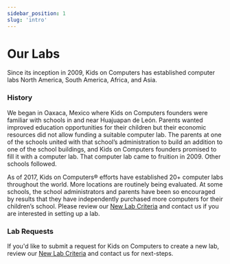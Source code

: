 ```yaml
---
sidebar_position: 1
slug: 'intro'
---
```


# Our Labs

Since its inception in 2009, Kids on Computers has established computer labs North America, South America, Africa, and Asia.

### History
We began in Oaxaca, Mexico where Kids on Computers founders were familiar with schools in and near Huajuapan de León.  Parents wanted improved education opportunities for their children but their economic resources did not allow funding a suitable computer lab.  The parents at one of the schools united with that school’s administration to build an addition to one of the school buildings, and Kids on Computers founders promised to fill it with a computer lab.  That computer lab came to fruition in 2009.  Other schools followed.

As of 2017, Kids on Computers® efforts have established 20+ computer labs throughout the world.  More locations are routinely being evaluated.   At some schools, the school administrators and parents have been so encouraged by results that they have independently purchased more computers for their children’s school. Please review our [New Lab Criteria](../about/new-lab-criteria) and contact us if you are interested in setting up a lab.

### Lab Requests

If you'd like to submit a request for Kids on Computers to create a new lab, review our [New Lab Criteria](../about/new-lab-criteria) and contact us for next-steps.